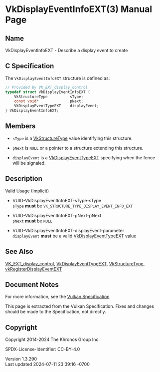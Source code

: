 # VkDisplayEventInfoEXT(3) Manual Page

## Name

VkDisplayEventInfoEXT - Describe a display event to create



## <a href="#_c_specification" class="anchor"></a>C Specification

The `VkDisplayEventInfoEXT` structure is defined as:

``` c
// Provided by VK_EXT_display_control
typedef struct VkDisplayEventInfoEXT {
    VkStructureType          sType;
    const void*              pNext;
    VkDisplayEventTypeEXT    displayEvent;
} VkDisplayEventInfoEXT;
```

## <a href="#_members" class="anchor"></a>Members

- `sType` is a [VkStructureType](https://registry.khronos.org/vulkan/specs/1.3-extensions/man/html/VkStructureType.html) value identifying
  this structure.

- `pNext` is `NULL` or a pointer to a structure extending this
  structure.

- `displayEvent` is a
  [VkDisplayEventTypeEXT](https://registry.khronos.org/vulkan/specs/1.3-extensions/man/html/VkDisplayEventTypeEXT.html) specifying when
  the fence will be signaled.

## <a href="#_description" class="anchor"></a>Description

Valid Usage (Implicit)

- <a href="#VUID-VkDisplayEventInfoEXT-sType-sType"
  id="VUID-VkDisplayEventInfoEXT-sType-sType"></a>
  VUID-VkDisplayEventInfoEXT-sType-sType  
  `sType` **must** be `VK_STRUCTURE_TYPE_DISPLAY_EVENT_INFO_EXT`

- <a href="#VUID-VkDisplayEventInfoEXT-pNext-pNext"
  id="VUID-VkDisplayEventInfoEXT-pNext-pNext"></a>
  VUID-VkDisplayEventInfoEXT-pNext-pNext  
  `pNext` **must** be `NULL`

- <a href="#VUID-VkDisplayEventInfoEXT-displayEvent-parameter"
  id="VUID-VkDisplayEventInfoEXT-displayEvent-parameter"></a>
  VUID-VkDisplayEventInfoEXT-displayEvent-parameter  
  `displayEvent` **must** be a valid
  [VkDisplayEventTypeEXT](https://registry.khronos.org/vulkan/specs/1.3-extensions/man/html/VkDisplayEventTypeEXT.html) value

## <a href="#_see_also" class="anchor"></a>See Also

[VK_EXT_display_control](https://registry.khronos.org/vulkan/specs/1.3-extensions/man/html/VK_EXT_display_control.html),
[VkDisplayEventTypeEXT](https://registry.khronos.org/vulkan/specs/1.3-extensions/man/html/VkDisplayEventTypeEXT.html),
[VkStructureType](https://registry.khronos.org/vulkan/specs/1.3-extensions/man/html/VkStructureType.html),
[vkRegisterDisplayEventEXT](https://registry.khronos.org/vulkan/specs/1.3-extensions/man/html/vkRegisterDisplayEventEXT.html)

## <a href="#_document_notes" class="anchor"></a>Document Notes

For more information, see the <a
href="https://registry.khronos.org/vulkan/specs/1.3-extensions/html/vkspec.html#VkDisplayEventInfoEXT"
target="_blank" rel="noopener">Vulkan Specification</a>

This page is extracted from the Vulkan Specification. Fixes and changes
should be made to the Specification, not directly.

## <a href="#_copyright" class="anchor"></a>Copyright

Copyright 2014-2024 The Khronos Group Inc.

SPDX-License-Identifier: CC-BY-4.0

Version 1.3.290  
Last updated 2024-07-11 23:39:16 -0700
